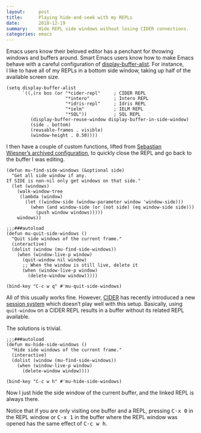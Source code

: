 ```yaml
---
layout:     post
title:      Playing hide-and-seek with my REPLs
date:       2018-12-19
summary:    Hide REPL side windows without losing CIDER connections.
categories: emacs
---
```


Emacs users know their beloved editor has a penchant for throwing windows and
buffers around. Smart Emacs users know how to make Emacs behave with a careful
configuration of
[display-buffer-alist](http://doc.endlessparentheses.com/Var/display-buffer-alist.html).
For instance, I like to have all of my REPLs in a bottom side window, taking up
half of the available screen size.

``` emacs-lisp
(setq display-buffer-alist
      `((,(rx bos (or "*cider-repl"     ; CIDER REPL
                      "*intero"         ; Intero REPL
                      "*idris-repl"     ; Idris REPL
                      "*ielm"           ; IELM REPL
                      "*SQL"))          ; SQL REPL
         (display-buffer-reuse-window display-buffer-in-side-window)
         (side . bottom)
         (reusable-frames . visible)
         (window-height . 0.50))))
```

I then have a couple of custom functions, lifted from [Sebastian
Wiesner’s archived
configuration](https://github.com/lunaryorn/old-emacs-configuration), to quickly
close the REPL and go back to the buffer I was editing.

``` emacs-lisp
(defun mu-find-side-windows (&optional side)
  "Get all side window if any.
If SIDE is non-nil only get windows on that side."
  (let (windows)
    (walk-window-tree
     (lambda (window)
       (let ((window-side (window-parameter window 'window-side)))
         (when (and window-side (or (not side) (eq window-side side)))
           (push window windows)))))
    windows))

;;;###autoload
(defun mu-quit-side-windows ()
  "Quit side windows of the current frame."
  (interactive)
  (dolist (window (mu-find-side-windows))
    (when (window-live-p window)
      (quit-window nil window)
      ;; When the window is still live, delete it
      (when (window-live-p window)
        (delete-window window)))))

(bind-key "C-c w q" #'mu-quit-side-windows)
```

All of this usually works fine. However,
[CIDER](https://github.com/clojure-emacs/cider) has recently introduced a new
[session system](https://github.com/vspinu/sesman) which doesn’t play well with
this setup. Basically, using `quit-window` on a CIDER REPL results in a buffer
without its related REPL available.

The solutions is trivial.

``` emacs-lisp
;;;###autoload
(defun mu-hide-side-windows ()
  "Hide side windows of the current frame."
  (interactive)
  (dolist (window (mu-find-side-windows))
    (when (window-live-p window)
      (delete-window window))))

(bind-key "C-c w h" #'mu-hide-side-windows)
```

Now I just hide the side window of the current buffer, and the linked REPL is
always there.

Notice that if you are only visiting one buffer and a REPL, pressing <kbd>C-x
0</kbd> in the REPL window or <kbd>C-x 1</kbd> in the buffer where the REPL
window was opened has the same effect of <kbd>C-c w h</kbd>.
